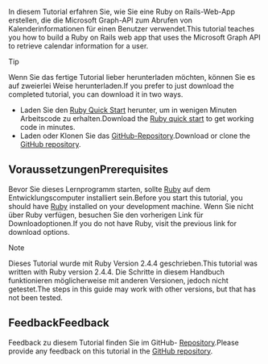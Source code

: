 <!-- markdownlint-disable MD002 MD041 -->

<span data-ttu-id="271bc-101">In diesem Tutorial erfahren Sie, wie Sie eine Ruby on Rails-Web-App erstellen, die die Microsoft Graph-API zum Abrufen von Kalenderinformationen für einen Benutzer verwendet.</span><span class="sxs-lookup"><span data-stu-id="271bc-101">This tutorial teaches you how to build a Ruby on Rails web app that uses the Microsoft Graph API to retrieve calendar information for a user.</span></span>

> [!TIP]
> <span data-ttu-id="271bc-102">Wenn Sie das fertige Tutorial lieber herunterladen möchten, können Sie es auf zweierlei Weise herunterladen.</span><span class="sxs-lookup"><span data-stu-id="271bc-102">If you prefer to just download the completed tutorial, you can download it in two ways.</span></span>
>
> - <span data-ttu-id="271bc-103">Laden Sie den [Ruby Quick Start](https://developer.microsoft.com/graph/quick-start?platform=option-ruby) herunter, um in wenigen Minuten Arbeitscode zu erhalten.</span><span class="sxs-lookup"><span data-stu-id="271bc-103">Download the [Ruby quick start](https://developer.microsoft.com/graph/quick-start?platform=option-ruby) to get working code in minutes.</span></span>
> - <span data-ttu-id="271bc-104">Laden oder Klonen Sie das [GitHub-Repository](https://github.com/microsoftgraph/msgraph-training-rubyrailsapp).</span><span class="sxs-lookup"><span data-stu-id="271bc-104">Download or clone the [GitHub repository](https://github.com/microsoftgraph/msgraph-training-rubyrailsapp).</span></span>

## <a name="prerequisites"></a><span data-ttu-id="271bc-105">Voraussetzungen</span><span class="sxs-lookup"><span data-stu-id="271bc-105">Prerequisites</span></span>

<span data-ttu-id="271bc-106">Bevor Sie dieses Lernprogramm starten, sollte [Ruby](https://www.ruby-lang.org/en/downloads/) auf dem Entwicklungscomputer installiert sein.</span><span class="sxs-lookup"><span data-stu-id="271bc-106">Before you start this tutorial, you should have [Ruby](https://www.ruby-lang.org/en/downloads/) installed on your development machine.</span></span> <span data-ttu-id="271bc-107">Wenn Sie nicht über Ruby verfügen, besuchen Sie den vorherigen Link für Downloadoptionen.</span><span class="sxs-lookup"><span data-stu-id="271bc-107">If you do not have Ruby, visit the previous link for download options.</span></span>

> [!NOTE]
> <span data-ttu-id="271bc-108">Dieses Tutorial wurde mit Ruby Version 2.4.4 geschrieben.</span><span class="sxs-lookup"><span data-stu-id="271bc-108">This tutorial was written with Ruby version 2.4.4.</span></span> <span data-ttu-id="271bc-109">Die Schritte in diesem Handbuch funktionieren möglicherweise mit anderen Versionen, jedoch nicht getestet.</span><span class="sxs-lookup"><span data-stu-id="271bc-109">The steps in this guide may work with other versions, but that has not been tested.</span></span>

## <a name="feedback"></a><span data-ttu-id="271bc-110">Feedback</span><span class="sxs-lookup"><span data-stu-id="271bc-110">Feedback</span></span>

<span data-ttu-id="271bc-111">Feedback zu diesem Tutorial finden Sie im GitHub- [Repository](https://github.com/microsoftgraph/msgraph-training-rubyrailsapp).</span><span class="sxs-lookup"><span data-stu-id="271bc-111">Please provide any feedback on this tutorial in the [GitHub repository](https://github.com/microsoftgraph/msgraph-training-rubyrailsapp).</span></span>